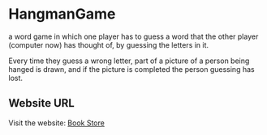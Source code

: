 # HangmanGame
a word game in which one player has to guess a word that the other player (computer now) has thought of, by guessing the letters in it. 

Every time they guess a wrong letter, part of a picture of a person being hanged is drawn, and if the picture is completed the person guessing has lost.

## Website URL

Visit the website: [Book Store](https://shahd-bilal0.github.io/HangmanGame/)
